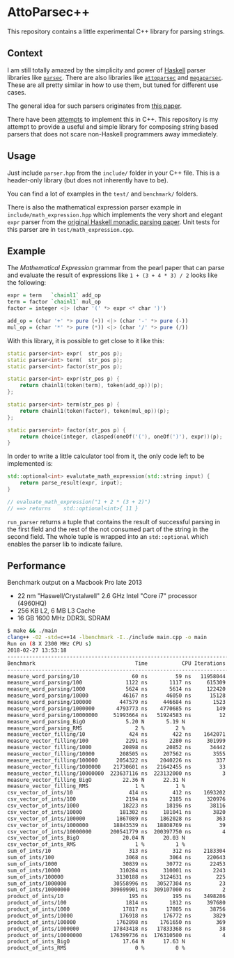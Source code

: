 # AttoParsec++

This repository contains a little experimental C++ library for parsing strings.

## Context

I am still totally amazed by the simplicity and power of [Haskell](https://www.haskell.org/) parser libraries like [`parsec`](https://hackage.haskell.org/package/parsec).
There are also libraries like [`attoparsec`](https://hackage.haskell.org/package/attoparsec) and [`megaparsec`](https://hackage.haskell.org/package/megaparsec).
These are all pretty similar in how to use them, but tuned for different use cases.

The general idea for such parsers originates from [this paper](http://www.cs.nott.ac.uk/~pszgmh/pearl.pdf).

There have been [attempts](http://yapb-soc.blogspot.de/2012/11/monadic-parsing-in-c.html) to implement this in C++.
This repository is my attempt to provide a useful and simple library for composing string based parsers that does not scare non-Haskell programmers away immediately.

## Usage

Just include `parser.hpp` from the `include/` folder in your C++ file.
This is a header-only library (but does not inherently have to be).

You can find a lot of examples in the `test/` and `benchmark/` folders.

There is also the mathematical expression parser example in `include/math_expression.hpp` which implements the very short and elegant `expr` parser from the [original Haskell monadic parsing paper](http://www.cs.nott.ac.uk/~pszgmh/pearl.pdf).
Unit tests for this parser are in `test/math_expression.cpp`.

## Example

The *Mathematical Expression* grammar from the pearl paper that can parse and evaluate the result of expressions like `1 + (3 + 4 * 3) / 2` looks like the following:

``` haskell
expr = term   `chainl1` add_op
term = factor `chainl1` mul_op
factor = integer <|> (char '(' *> expr <* char ')')

add_op = (char '+' *> pure (+)) <|> (char '-' *> pure (-))
mul_op = (char '*' *> pure (*)) <|> (char '/' *> pure (/))
```

With this library, it is possible to get close to it like this:

``` c++
static parser<int> expr(  str_pos p);
static parser<int> term(  str_pos p);
static parser<int> factor(str_pos p);

static parser<int> expr(str_pos p) {
    return chainl1(token(term), token(add_op))(p);
};

static parser<int> term(str_pos p) {
    return chainl1(token(factor), token(mul_op))(p);
};

static parser<int> factor(str_pos p) {
    return choice(integer, clasped(oneOf('('), oneOf(')'), expr))(p);
}
```

In order to write a little calculator tool from it, the only code left to be implemented is:

``` c++
std::optional<int> evalutate_math_expression(std::string input) {
    return parse_result(expr, input);
}

// evaluate_math_expression("1 + 2 * (3 + 2)")
// ==> returns    std::optional<int>{ 11 }
```

`run_parser` returns a tuple that contains the result of successful parsing in the first field and the rest of the not consumed part of the string in the second field.
The whole tuple is wrapped into an `std::optional` which enables the parser lib to indicate failure.

## Performance

Benchmark output on a Macbook Pro late 2013

- 22 nm "Haswell/Crystalwell" 2.6 GHz Intel "Core i7" processor (4960HQ)
- 256 KB L2, 6 MB L3 Cache
- 16 GB 1600 MHz DDR3L SDRAM

``` bash
$ make && ./main
clang++ -O2 -std=c++14 -lbenchmark -I../include main.cpp -o main
Run on (8 X 2300 MHz CPU s)
2018-02-27 13:53:18
-----------------------------------------------------------------------
Benchmark                                Time           CPU Iterations
-----------------------------------------------------------------------
measure_word_parsing/10                 60 ns         59 ns   11958044
measure_word_parsing/100              1122 ns       1117 ns     615309
measure_word_parsing/1000             5624 ns       5614 ns     122420
measure_word_parsing/10000           46167 ns      46050 ns      15128
measure_word_parsing/100000         447579 ns     446684 ns       1523
measure_word_parsing/1000000       4793773 ns    4770685 ns        149
measure_word_parsing/10000000     51993664 ns   51924583 ns         12
measure_word_parsing_BigO             5.20 N       5.19 N
measure_word_parsing_RMS                 2 %          2 %
measure_vector_filling/10              424 ns        422 ns    1642071
measure_vector_filling/100            2291 ns       2280 ns     301999
measure_vector_filling/1000          20898 ns      20852 ns      34442
measure_vector_filling/10000        208505 ns     207562 ns       3555
measure_vector_filling/100000      2054322 ns    2040226 ns        337
measure_vector_filling/1000000    21730601 ns   21642455 ns         33
measure_vector_filling/10000000  223637116 ns  223132000 ns          3
measure_vector_filling_BigO          22.36 N      22.31 N
measure_vector_filling_RMS               1 %          1 %
csv_vector_of_ints/10                  414 ns        412 ns    1693202
csv_vector_of_ints/100                2194 ns       2185 ns     320976
csv_vector_of_ints/1000              18223 ns      18196 ns      38116
csv_vector_of_ints/10000            181302 ns     181041 ns       3820
csv_vector_of_ints/100000          1867089 ns    1862028 ns        363
csv_vector_of_ints/1000000        18843539 ns   18808769 ns         39
csv_vector_of_ints/10000000      200541779 ns  200397750 ns          4
csv_vector_of_ints_BigO              20.04 N      20.03 N
csv_vector_of_ints_RMS                   1 %          1 %
sum_of_ints/10                         313 ns        312 ns    2183304
sum_of_ints/100                       3068 ns       3064 ns     220643
sum_of_ints/1000                     30839 ns      30772 ns      22453
sum_of_ints/10000                   310284 ns     310001 ns       2243
sum_of_ints/100000                 3130188 ns    3124631 ns        225
sum_of_ints/1000000               30558996 ns   30527304 ns         23
sum_of_ints/10000000             309699901 ns  309107000 ns          2
product_of_ints/10                     195 ns        195 ns    3498286
product_of_ints/100                   1814 ns       1812 ns     397680
product_of_ints/1000                 17817 ns      17805 ns      38756
product_of_ints/10000               176918 ns     176772 ns       3829
product_of_ints/100000             1762898 ns    1761650 ns        369
product_of_ints/1000000           17843418 ns   17833368 ns         38
product_of_ints/10000000         176399736 ns  176310500 ns          4
product_of_ints_BigO                 17.64 N      17.63 N
product_of_ints_RMS                      0 %          0 %
```

